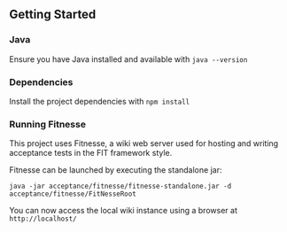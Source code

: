 ## Getting Started

### Java

Ensure you have Java installed and available with `java --version`

### Dependencies

Install the project dependencies with `npm install`

### Running Fitnesse

This project uses Fitnesse, a wiki web server used for hosting and writing acceptance tests in the FIT framework style.

Fitnesse can be launched by executing the standalone jar:

``java -jar acceptance/fitnesse/fitnesse-standalone.jar -d acceptance/fitnesse/FitNesseRoot``

You can now access the local wiki instance using a browser at ``http://localhost/``